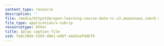 ```yaml
---
content_type: resource
description: ''
file: /media/https%3A/open-learning-course-data-rc.s3.amazonaws.com/6-262-discrete-stochastic-processes-spring-2011/fa8c28eb5293d9e1ed6fa4a5aafd4b79_fY7NgCWCWoQ.srt
file_type: application/x-subrip
resourcetype: Other
title: 3play caption file
uid: fa8c28eb-5293-d9e1-ed6f-a4a5aafd4b79
---
```

